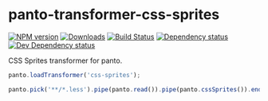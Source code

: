 # panto-transformer-css-sprites
[![NPM version][npm-image]][npm-url] [![Downloads][downloads-image]][npm-url] [![Build Status][travis-image]][travis-url] [![Dependency status][david-dm-image]][david-dm-url] [![Dev Dependency status][david-dm-dev-image]][david-dm-dev-url]

CSS Sprites transformer for panto.

```js
panto.loadTransformer('css-sprites');

panto.pick('**/*.less').pipe(panto.read()).pipe(panto.cssSprites()).end();
```


[npm-url]: https://npmjs.org/package/panto-transformer-css-sprites
[downloads-image]: http://img.shields.io/npm/dm/panto-transformer-css-sprites.svg
[npm-image]: http://img.shields.io/npm/v/panto-transformer-css-sprites.svg
[travis-url]: https://travis-ci.org/pantojs/panto-transformer-css-sprites
[travis-image]: http://img.shields.io/travis/pantojs/panto-transformer-css-sprites.svg
[david-dm-url]:https://david-dm.org/pantojs/panto-transformer-css-sprites
[david-dm-image]:https://david-dm.org/pantojs/panto-transformer-css-sprites.svg
[david-dm-dev-url]:https://david-dm.org/pantojs/panto-transformer-css-sprites#info=devDependencies
[david-dm-dev-image]:https://david-dm.org/pantojs/panto-transformer-css-sprites/dev-status.svg